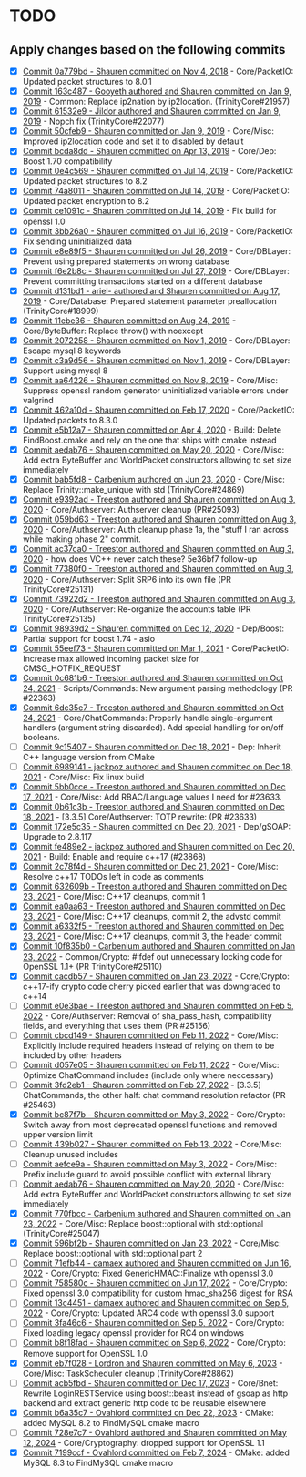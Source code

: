 # TODO

## Apply changes based on the following commits

- [x] [Commit 0a779bd - Shauren committed on Nov 4, 2018](https://github.com/idairfguido/TrinityCore/commit/0a779bd791fb63b2fc1663206279c7eaa9c02c6f#diff-a350a76e048de76702629666138fda9a6eaf9af36f16ea79151fd10f95ed94be) - Core/PacketIO: Updated packet structures to 8.0.1
- [x] [Commit 163c487 - Gooyeth authored and Shauren committed on Jan 9, 2019](https://github.com/idairfguido/TrinityCore/commit/163c487be7e60ab0488dade3e3170c9b7b9b5f68#diff-9548ad5730e018dba61771500dfc778592a20e2bc587d475f7669ed2be7cfc66L437) - Common: Replace ip2nation by ip2location. (TrinityCore#21957)
- [x] [Commit 61532e9 - Jildor authored and Shauren committed on Jan 9, 2019](https://github.com/idairfguido/TrinityCore/commit/61532e9816f750ae1690f8d5fca92525d6297ab6) - Nopch fix (TrinityCore#22077)
- [x] [Commit 50cfeb9 - Shauren committed on Jan 9, 2019](https://github.com/idairfguido/TrinityCore/commit/50cfeb9aa406b9f81a6aa51dcd87201e5f3bae1e#diff-9a56ffe4272b7c4e6be3ef910227dd84345d0183dbcbbe1b36189b550e58fb07) - Core/Misc: Improved ip2location code and set it to disabled by default
- [x] [Commit bcda8dd - Shauren committed on Apr 13, 2019](https://github.com/idairfguido/TrinityCore/commit/bcda8dd7421cfa1950a3e47081f2f28d032d38ac) - Core/Dep: Boost 1.70 compatibility
- [x] [Commit 0e4c569 - Shauren committed on Jul 14, 2019](https://github.com/idairfguido/TrinityCore/commit/0e4c5697704359f648be4eab52eeb739528eb9d2#diff-a350a76e048de76702629666138fda9a6eaf9af36f16ea79151fd10f95ed94be) - Core/PacketIO: Updated packet structures to 8.2
- [x] [Commit 74a8011 - Shauren committed on Jul 14, 2019](https://github.com/idairfguido/TrinityCore/commit/74a801182a39358d62b596642c82c5f6c6e242e9) - Core/PacketIO: Updated packet encryption to 8.2
- [x] [Commit ce1091c - Shauren committed on Jul 14, 2019](https://github.com/TrinityCore/TrinityCore/commit/ce1091cf880d449ab41e171724680b8112b9319a) - Fix build for openssl 1.0
- [x] [Commit 3bb26a0 - Shauren committed on Jul 16, 2019](https://github.com/TrinityCore/TrinityCore/commit/3bb26a04f2ceb8b302f4727ed1487f190aaba51b) - Core/PacketIO: Fix sending uninitialized data
- [x] [Commit e8e89f5 - Shauren committed on Jul 26, 2019](https://github.com/idairfguido/TrinityCore/commit/e8e89f58fb800014f53341f12505f60ee2b5fb6f) - Core/DBLayer: Prevent using prepared statements on wrong database
- [x] [Commit f6e2b8c - Shauren committed on Jul 27, 2019](https://github.com/idairfguido/TrinityCore/commit/f6e2b8cdc1c8a3dd291947f67566b41dac116622) - Core/DBLayer: Prevent committing transactions started on a different database
- [x] [Commit d131bd1 - ariel- authored and Shauren committed on Aug 17, 2019](https://github.com/idairfguido/TrinityCore/commit/d131bd1da0bf1b835ef912713dd7444361aa0089) - Core/Database: Prepared statement parameter preallocation (TrinityCore#18999)
- [x] [Commit 11ebe36 - Shauren committed on Aug 24, 2019](https://github.com/idairfguido/TrinityCore/commit/11ebe36e57cd0ad299ce12bcaca4d98c73ac49d4) - Core/ByteBuffer: Replace throw() with noexcept
- [x] [Commit 2072258 - Shauren committed on Nov 1, 2019](https://github.com/idairfguido/TrinityCore/commit/2072258ef44e89e30256d529686ae2b8dc2b5f0d#diff-d0fcad7148692a88de31040e8ddd61d9a451c5d48f474eb8abaf708cd8939264R289) - Core/DBLayer: Escape mysql 8 keywords
- [x] [Commit c3a9d56 - Shauren committed on Nov 1, 2019](https://github.com/idairfguido/TrinityCore/commit/c3a9d56b56b665133707f587ecb1bd1c272f6911) - Core/DBLayer: Support using mysql 8
- [x] [Commit aa64226 - Shauren committed on Nov 8, 2019](https://github.com/idairfguido/TrinityCore/commit/aa64226b64bcad428a3d6207b322a48f97d5cf42) - Core/Misc: Suppress openssl random generator uninitialized variable errors under valgrind
- [x] [Commit 462a10d - Shauren committed on Feb 17, 2020](https://github.com/idairfguido/TrinityCore/commit/462a10de17003631957b69e578e7e4c55ed1ef61) - Core/PacketIO: Updated packets to 8.3.0
- [x] [Commit e5b12a7 - Shauren committed on Apr 4, 2020](https://github.com/idairfguido/TrinityCore/commit/e5b12a76dcd3348ff5ddc3e79da4d4a9f6837351) - Build: Delete FindBoost.cmake and rely on the one that ships with cmake instead
- [x] [Commit aedab76 - Shauren committed on May 20, 2020](https://github.com/idairfguido/TrinityCore/commit/aedab76a119d2270d50e4f8692841fc9132c1fdf#diff-e79f32dcd1b31f9f2ece782109b6c8fec8d856a04d497292523ff879d83b5558) - Core/Misc: Add extra ByteBuffer and WorldPacket constructors allowing to set size immediately
- [x] [Commit bab5fd8 - Carbenium authored on Jun 23, 2020](https://github.com/idairfguido/TrinityCore/commit/bab5fd87a34d92737e92d0850be05890a5ce8e24#diff-a350a76e048de76702629666138fda9a6eaf9af36f16ea79151fd10f95ed94be) - Core/Misc: Replace Trinity::make_unique with std (TrinityCore#24869)
- [x] [Commit e9392ad - Treeston authored and Shauren committed on Aug 3, 2020](https://github.com/idairfguido/TrinityCore/commit/e9392ad28767626e519c463e2110184d71ba8426) - Core/Authserver: Authserver cleanup (PR#25093)
- [x] [Commit 059bd63 - Treeston authored and Shauren committed on Aug 3, 2020](https://github.com/idairfguido/TrinityCore/commit/059bd630e92aa0f30602f41fc57185844fb413d1) - Core/Authserver: Auth cleanup phase 1a, the "stuff I ran across while making phase 2" commit.
- [x] [Commit ac37ca0 - Treeston authored and Shauren committed on Aug 3, 2020](https://github.com/idairfguido/TrinityCore/commit/ac37ca040be8f5beaad4e94a613534fa643c04c9) - how does VC++ never catch these? 5e36bf7 follow-up
- [x] [Commit 77380f0 - Treeston authored and Shauren committed on Aug 3, 2020](https://github.com/idairfguido/TrinityCore/commit/77380f032b772ff180b6b663d241079a12eb608b) - Core/Authserver: Split SRP6 into its own file (PR TrinityCore#25131)
- [x] [Commit 73922d2 - Treeston authored and Shauren committed on Aug 3, 2020](https://github.com/idairfguido/TrinityCore/commit/73922d2a857614d27ddb9dfa517687b8018e5d39) - Core/Authserver: Re-organize the accounts table (PR TrinityCore#25135)
- [x] [Commit 98939d2 - Shauren committed on Dec 12, 2020](https://github.com/idairfguido/TrinityCore/commit/98939d258aa013a6ab1040e08e4ac1d1ac56e909) - Dep/Boost: Partial support for boost 1.74 - asio
- [x] [Commit 55eef73 - Shauren committed on Mar 1, 2021](https://github.com/idairfguido/TrinityCore/commit/55eef73c482bcc9040a3d097d4a9291fee3fdd67) - Core/PacketIO: Increase max allowed incoming packet size for CMSG_HOTFIX_REQUEST
- [x] [Commit 0c681b6 - Treeston authored and Shauren committed on Oct 24, 2021](https://github.com/TrinityCore/TrinityCore/commit/0c681b6509d4b517dc2e65a152753224df745605) - Scripts/Commands: New argument parsing methodology (PR #22363)
- [x] [Commit 6dc35e7 - Treeston authored and Shauren committed on Oct 24, 2021](https://github.com/TrinityCore/TrinityCore/commit/6dc35e7bebf357de7282ad29f6140613d84536b4) - Core/ChatCommands: Properly handle single-argument handlers (argument string discarded). Add special handling for on/off booleans.
- [ ] [Commit 9c15407 - Shauren committed on Dec 18, 2021](https://github.com/TrinityCore/TrinityCore/commit/9c154074ed6c16640ce60a8e3ff28cc06f341442) - Dep: Inherit C++ language version from CMake
- [ ] [Commit 6989141 - jackpoz authored and Shauren committed on Dec 18, 2021](https://github.com/TrinityCore/TrinityCore/commit/6989141e71cd035e029ad4866530d53a0337872f) - Core/Misc: Fix linux build
- [x] [Commit 5bb0cce - Treeston authored and Shauren committed on Dec 17, 2021](https://github.com/TrinityCore/TrinityCore/commit/5bb0cce3a2d03c6435a415b25c06a213bfe64535) - Core/Misc: Add RBAC/Language values I need for #23633.
- [x] [Commit 0b61c3b  - Treeston authored and Shauren committed on Dec 18, 2021](https://github.com/TrinityCore/TrinityCore/commit/0b61c3b7b1399f5dd0cab90da36002b7d8e0af6b#diff-ffe9fbd310fae8aa7007d30c9f904480bd404fda1f58d854aa8776282bba1638Lnull-R89) - [3.3.5] Core/Authserver: TOTP rewrite: (PR #23633)
- [x] [Commit 172e5c35 - Shauren committed on Dec 20, 2021](https://github.com/idairfguido/TrinityCore/commit/172e5c3577f99331743f7d3c81de738811781552#diff-7c1fa8c03a5b889e4989171c0ae177c5f8451897ffda38644c3fecbeed749646) - Dep/gSOAP: Upgrade to 2.8.117
- [x] [Commit fe489e2 - jackpoz authored and Shauren committed on Dec 20, 2021](https://github.com/TrinityCore/TrinityCore/commit/fe489e2be1312bc559d0c38691c9741ad69cfec8) - Build: Enable and require c++17 (#23868)
- [x] [Commit 2c78f4d - Shauren committed on Dec 21, 2021](https://github.com/TrinityCore/TrinityCore/commit/2c78f4dd1f52200e7061b809bb472dbcd499962e) - Core/Misc: Resolve c++17 TODOs left in code as comments
- [x] [Commit 632609b - Treeston authored and Shauren committed on Dec 23, 2021](https://github.com/TrinityCore/TrinityCore/commit/632609b897c7268bd18997633019dde98dd2e6d6) - Core/Misc: C++17 cleanups, commit 1
- [x] [Commit ea0aa63 - Treeston authored and Shauren committed on Dec 23, 2021](https://github.com/TrinityCore/TrinityCore/commit/ea0aa63d96cac461dd0b473437f1143898d3c3b5) - Core/Misc: C++17 cleanups, commit 2, the advstd commit
- [x] [Commit a6332f5 - Treeston authored and Shauren committed on Dec 23, 2021](https://github.com/TrinityCore/TrinityCore/commit/a6332f5dececbc5301c2c30931dfdc23e4aab717) - Core/Misc: C++17 cleanups, commit 3, the header commit
- [x] [Commit 10f835b0 - Carbenium authored and Shauren committed on Jan 23, 2022](https://github.com/idairfguido/TrinityCore/commit/10f835b058ffa517866b08efe6634b0d5226bb66) - Common/Crypto: #ifdef out unnecessary locking code for OpenSSL 1.1+ (PR TrinityCore#25110)
- [x] [Commit cacdb57 - Shauren committed on Jan 23, 2022](https://github.com/TrinityCore/TrinityCore/commit/cacdb57c9cd302e5d746e96cc37aa395564279c6) - Core/Crypto: c++17-ify crypto code cherry picked earlier that was downgraded to c++14
- [ ] [Commit e0e3bae - Treeston authored and Shauren committed on Feb 5, 2022](https://github.com/TrinityCore/TrinityCore/commit/e0e3bae82cfb6c70ba810997104054ab6ca77e99) - Core/Authserver: Removal of sha_pass_hash, compatibility fields, and everything that uses them (PR #25156)
- [ ] [Commit cbcd149 - Shauren committed on Feb 11, 2022](https://github.com/TrinityCore/TrinityCore/commit/cbcd149ce508dfe8ff508391f9e32b7dc2cfbe5c) - Core/Misc: Explicitly include required headers instead of relying on them to be included by other headers
- [ ] [Commit d057e05 - Shauren committed on Feb 11, 2022](https://github.com/TrinityCore/TrinityCore/commit/d057e057d36f6052972b90eb1f4bd03263f4dab5) - Core/Misc: Optimize ChatCommand includes (include only where neccessary)
- [ ] [Commit 3fd2eb1 - Shauren committed on Feb 27, 2022](https://github.com/TrinityCore/TrinityCore/commit/3fd2eb126cbed36292fa5defc024c2b93e8d8671) - [3.3.5] ChatCommands, the other half: chat command resolution refactor (PR #25463)
- [x] [Commit bc87f7b - Shauren committed on May 3, 2022](https://github.com/idairfguido/TrinityCore/commit/bc87f7b337154e683369a3790ee8fd1a7d4cba98) - Core/Crypto: Switch away from most deprecated openssl functions and removed upper version limit
- [ ] [Commit 439b027 - Shauren committed on Feb 13, 2022](https://github.com/TrinityCore/TrinityCore/commit/439b027d48a32848e162927f50df1564b985c866) - Core/Misc: Cleanup unused includes
- [ ] [Commit aefce9a - Shauren committed on May 3, 2022](https://github.com/TrinityCore/TrinityCore/commit/aefce9a25cc1af82d91b07b819bf715fbce41b2f) - Core/Misc: Prefix include guard to avoid possible conflict with external library
- [ ] [Commit aedab76 - Shauren committed on May 20, 2020](https://github.com/idairfguido/TrinityCore/commit/aedab76a119d2270d50e4f8692841fc9132c1fdf) - Core/Misc: Add extra ByteBuffer and WorldPacket constructors allowing to set size immediately
- [x] [Commit 770fbcc - Carbenium authored and Shauren committed on Jan 23, 2022](https://github.com/idairfguido/TrinityCore/commit/770fbcca0cae18faac981a326d73996afc20b9ba#diff-a22af04a098c521e609998c7e14e5a95426f5c05f9c5b17d75d5ed819e1a462d) - Core/Misc: Replace boost::optional with std::optional (TrinityCore#25047)
- [x] [Commit 596bf2b - Shauren committed on Jan 23, 2022](https://github.com/idairfguido/TrinityCore/commit/596bf2b77218e6b959c1bf7de848c6f09d5a91f0) - Core/Misc: Replace boost::optional with std::optional part 2
- [ ] [Commit 71efb44 - damaex authored and Shauren committed on Jun 16, 2022](https://github.com/TrinityCore/TrinityCore/commit/71efb44dbdae2ad3da2542fc10d8b87fc9a2f902) - Core/Crypto: Fixed GenericHMAC::Finalize wth openssl 3.0
- [ ] [Commit 758580c - Shauren committed on Jun 17, 2022](https://github.com/TrinityCore/TrinityCore/commit/758580c0760c799f2b870d2a898120eb6065dc42) - Core/Crypto: Fixed openssl 3.0 compatibility for custom hmac_sha256 digest for RSA
- [ ] [Commit 13c4451 - damaex authored and Shauren committed on Sep 5, 2022](https://github.com/TrinityCore/TrinityCore/commit/13c44517da23d6e1adf2cb9b526d3181516a1cb2) - Core/Crypto: Updated ARC4 code with openssl 3.0 support
- [ ] [Commit 3fa46c6 - Shauren committed on Sep 5, 2022](https://github.com/idairfguido/TrinityCore/commit/3fa46c6dc10459163aa9d225f27e59cb4cc7d498) - Core/Crypto: Fixed loading legacy openssl provider for RC4 on windows
- [ ] [Commit b8f18fad - Shauren committed on Sep 6, 2022](https://github.com/idairfguido/TrinityCore/commit/b8f18fad29df98d5e8dee1ba28cd5f01fbdf9832) - Core/Crypto: Remove support for OpenSSL 1.0
- [x] [Commit eb7f028 - Lordron and Shauren committed on May 6, 2023](https://github.com/idairfguido/TrinityCore/commit/eb7f02849c978daa8a415ceebc5d3a8b30d7eaf9) - Core/Misc: TaskScheduler cleanup (TrinityCore#28862)
- [ ] [Commit acb5fbd - Shauren committed on Dec 17, 2023](https://github.com/idairfguido/TrinityCore/commit/acb5fbd48b5bd911dd0da6016a3d86d4c64724b6#diff-a645037feff76ae5c4c254124c6fc8bd785e5810b6f38b8cd4eb0848864ca395) - Core/Bnet: Rewrite LoginRESTService using boost::beast instead of gsoap as http backend and extract generic http code to be reusable elsewhere
- [x] [Commit b6a35c7 - Ovahlord committed on Dec 22, 2023](https://github.com/idairfguido/TrinityCore/commit/b6a35c79200e0a9bccc10fd3d5ec9bf1d5af6ebe) - CMake: added MySQL 8.2 to FindMySQL cmake macro
- [ ] [Commit 728e7c7 - Ovahlord authored and Shauren committed on May 12, 2024](https://github.com/idairfguido/TrinityCore/commit/728e7c7fcf2435172a86e621746db5218bdda0cd) - Core/Cryptography: dropped support for OpenSSL 1.1
- [x] [Commit 7199ccf - Ovahlord committed on Feb 7, 2024](https://github.com/idairfguido/TrinityCore/commit/7199ccf156e806f967471e24677d265b525aeb11) - CMake: added MySQL 8.3 to FindMySQL cmake macro
